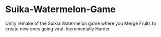 # Suika-Watermelon-Game
Unity remake of the Suikia Watermelon game where you Merge Fruits to create new ones going viral. Incrementally Harder
